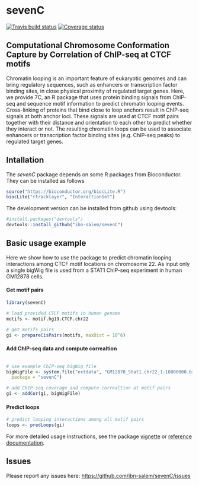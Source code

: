 # sevenC

[![Travis build status](https://travis-ci.org/ibn-salem/sevenC.svg?branch=master)](https://travis-ci.org/ibn-salem/sevenC)
 [![Coverage status](https://codecov.io/gh/ibn-salem/sevenC/branch/master/graph/badge.svg)](https://codecov.io/github/ibn-salem/sevenC?branch=master)

## Computational Chromosome Conformation Capture by Correlation of ChIP-seq at CTCF motifs

Chromatin looping is an important feature of
  eukaryotic genomes and can bring regulatory sequences, such as enhancers or 
  transcription factor binding sites, in close physical proximity of regulated 
  target genes.
  Here, we provide 7C, an R package that uses protein binding signals from ChIP-seq and
  sequence motif information to predict chromatin looping events. Cross-linking 
  of proteins that bind close to loop anchors result in ChIP-seq signals at both 
  anchor loci. These signals are used at CTCF motif pairs together with their 
  distance and orientation to each other to predict whether they interact or not.
  The resulting chromatin loops can be used to associate enhancers or 
  transcription factor binding sites (e.g. ChIP-seq peaks) to regulated target 
  genes.
  
## Intallation

The *sevenC* package depends on some R packages from Bioconductor. They can be 
installed as follows

```R
source("https://bioconductor.org/biocLite.R")
biocLite("rtracklayer", "InteractionSet")
```

The development version can be installed from github using 
devtools:

```R
#install.packages("devtools")
devtools::install_github("ibn-salem/sevenC")
```

## Basic usage example
Here we show how to use the package to predict chromatin looping interactions 
among CTCF motif locations on chromosome 22. 
As input only a single bigWig file is used from a STAT1 ChIP-seq experiment 
in human GM12878 cells. 

#### Get motif pairs
```R
library(sevenC)

# load provided CTCF motifs in human genome
motifs <- motif.hg19.CTCF.chr22

# get motifs pairs
gi <- prepareCisPairs(motifs, maxDist = 10^6)
```

#### Add ChIP-seq data and compute correaltion
```R

# use example ChIP-seq bigWig file
bigWigFile <- system.file("extdata", "GM12878_Stat1.chr22_1-18000000.bigWig", 
  package = "sevenC")

# add ChIP-seq coverage and compute correaltion at motif pairs
gi <- addCor(gi, bigWigFile)
```

####  Predict loops

```R
# predict looping interactions among all motif pairs
loops <- predLoops(gi)
```

For more detailed usage instructions, see the package 
[vignette](https://ibn-salem.github.io/sevenC/articles/sevenC.html) or 
[reference documentation](https://ibn-salem.github.io/sevenC/reference/index.html).


## Issues
Please report any issues here: https://github.com/ibn-salem/sevenC/issues
